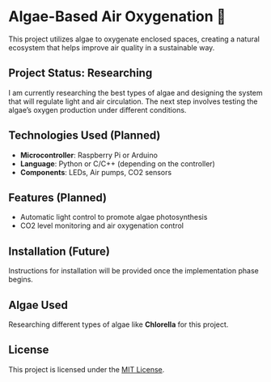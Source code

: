# Algae-Based Air Oxygenation 🌿

This project utilizes algae to oxygenate enclosed spaces, creating a natural ecosystem that helps improve air quality in a sustainable way.

## Project Status: **Researching**
I am currently researching the best types of algae and designing the system that will regulate light and air circulation. The next step involves testing the algae’s oxygen production under different conditions.

## Technologies Used (Planned)
- **Microcontroller**: Raspberry Pi or Arduino
- **Language**: Python or C/C++ (depending on the controller)
- **Components**: LEDs, Air pumps, CO2 sensors

## Features (Planned)
- Automatic light control to promote algae photosynthesis
- CO2 level monitoring and air oxygenation control

## Installation (Future)
Instructions for installation will be provided once the implementation phase begins.

## Algae Used
Researching different types of algae like **Chlorella** for this project.

## License
This project is licensed under the [MIT License](LICENSE).
